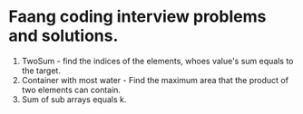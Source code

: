 # Faang coding interview problems and solutions.
1. TwoSum - find the indices of the elements, whoes value's sum equals to the target.
2. Container with most water - Find the maximum area that the product of two elements can contain.
3. Sum of sub arrays equals k.
